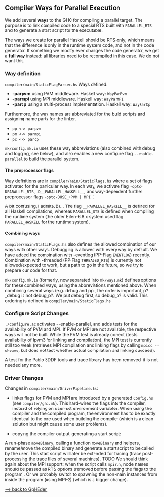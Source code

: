 ## Compiler Ways for Parallel Execution


We add several **ways** to the GHC for compiling a parallel target. The purpose is to link compiled code to a special RTS built with `PARALLEL_RTS` and to generate a start script for the executable.


The ways we create for parallel Haskell should be RTS-only, which means that the difference is only in the runtime system code, and not in the code generator. If something we modify ever changes the code generator, we get a **full way** instead: all libraries need to be recompiled in this case. We do not want this.

### Way definition

`compiler/main/StaticFlagParser.hs` Ways defined:

- **-parpvm** using PVM middleware. Haskell way: `WayParPvm`
- **-parmpi** using MPI middleware. Haskell way: `WayParMPI`
- **-parcp** using a multi-process implementation. Haskell way: `WayParCp`


Furthermore, the way names are abbreviated for the build scripts and assigning name parts for the linker.

- `pp <-> parpvm`
- `pm <-> parmpi`
- `pc <-> parcp`

`mk/config.mk.in` uses these way abbreviations (also combined with debug and logging, see below), and also enables a new configure flag `--enable-parallel` to build the parallel system.

#### The preprocessor flags


Way definitions are in `compiler/main/StaticFlags.hs` where a set of flags activated for the particular way. 
In each way, we activate flag `-optc-DPARALLEL_RTS`, `-D__PARALLEL_HASKELL__`, and way-dependent further preprocessor flags `-optc-DUSE_(PVM | MPI )`


A bit confusing, I admit(JB)...
The flag `__PARALLEL_HASKELL__` is defined for all Haskell compilations, whereas `PARALLEL_RTS` is defined when compiling the runtime system (the older Eden-6.8.x system used flag `PARALLEL_HASKELL` for the runtime system). 

#### Combining ways

`compiler/main/StaticFlags.hs` also defines the allowed combination of our ways with other ways. Debugging is allowed with every way by default. We have added the combination with -eventlog (PP-Flag `EVENTLOG`) recently. 
Combination with -threaded (PP-Flag `THREADED_RTS`) is currently not allowed/expected to work, but a path to go in the future, so we try to prepare our code for that. 

`mk/config.mk.in` (formerly, now separated into `mk/ways.mk`) defines options for these combined ways, using the abbreviations mentioned above. When combining several ways (e.g. debug and pp), the order is important, p?_debug is not debug_p?. We put debug first, so debug_p? is valid. This ordering is defined in `compiler/main/StaticFlags.hs`

### Configure Script Changes

`./configure.ac` activates --enable-parallel, and adds tests for the availability of PVM and MPI. If PVM or MPI are not available, the respective ways will not be built.  While the PVM test is already correct (tests availability of lpvm3 for linking and compilation), the MPI test is currently still too weak (retrieves MPI compilation and linking flags by calling `mpicc --showme`, but does not test whether actual compilation and linking succeed).


A test for the Pablo SDDF tools and trace library has been removed, it is not needed any more.

### Driver Changes


Changes in `compiler/main/DriverPipeline.hs`:

- linker flags for PVM and MPI are introduced by a generated `Config.hs` (see `compiler/ghc.mk`). This hard-wires the flags into the compiler, instead of relying on user-set environment variables. When using the compiler and the compiled program, the environment has to be exactly identical to the one used when building the compiler (which is a clean solution but might cause some user problems).

- copying the compiler output, generating a start script:


A run-phase `moveBinary`, calling a function `moveBinary` and helpers, rename/move the compiled binary and generate a start script to be called by the user.  This start script will later be extended for tracing (trace post-processing the trace files of several machines). TODO We should think again about the MPI support: when the script calls `mpirun`, node names should be passed as RTS options (removed before passing the flags to the program). Or we probably switch to spawning the non-main instances from inside the program (using MPI-2) (which is a bigger change).

[--\> back to GpHEden](gph-eden)